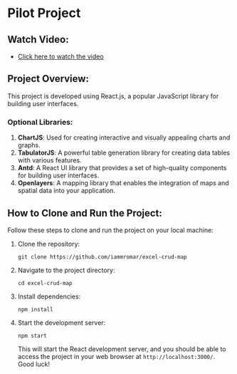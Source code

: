 # Pilot Project

## Watch Video:

- [Click here to watch the video](https://vimeo.com/871888227?share=copy)

## Project Overview:

This project is developed using React.js, a popular JavaScript library for building user interfaces.

### Optional Libraries:

1. **ChartJS**: Used for creating interactive and visually appealing charts and graphs.
2. **TabulatorJS**: A powerful table generation library for creating data tables with various features.
3. **Antd**: A React UI library that provides a set of high-quality components for building user interfaces.
4. **Openlayers**: A mapping library that enables the integration of maps and spatial data into your application.

## How to Clone and Run the Project:

Follow these steps to clone and run the project on your local machine:

1. Clone the repository:

    ```
    git clone https://github.com/iammromar/excel-crud-map
    ```

2. Navigate to the project directory:

    ```
    cd excel-crud-map
    ```

3. Install dependencies:

    ```
    npm install
    ```

4. Start the development server:

    ```
    npm start
    ```

   This will start the React development server, and you should be able to access the project in your web browser at `http://localhost:3000/`.
 Good luck!
